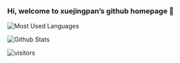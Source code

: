 ### Hi, welcome to xuejingpan’s github homepage 👋

![Most Used Languages](https://github-readme-stats.vercel.app/api/top-langs/?username=xuejingpan&theme=dark&layout=compact)

![Github Stats](https://github-readme-stats.vercel.app/api?username=xuejingpan&show_icons=true&theme=dark&count_private=true)

![visitors](https://visitor-badge.glitch.me/badge?page_id=https://github.com/xuejingpan&left_color=green&right_color=red)

<!--
**xuejingpan/xuejingpan** is a ✨ _special_ ✨ repository because its `README.md` (this file) appears on your GitHub profile.

Here are some ideas to get you started:

- 🔭 I’m currently working on ...
- 🌱 I’m currently learning ...
- 👯 I’m looking to collaborate on ...
- 🤔 I’m looking for help with ...
- 💬 Ask me about ...
- 📫 How to reach me: ...
- 😄 Pronouns: ...
- ⚡ Fun fact: ...
-->
